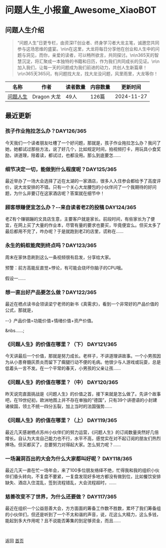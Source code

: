 # 问题人生_小报童_Awesome_XiaoBOT

## 问题人生介绍
> “问题人生”日更专栏，由资深IT创业者、终身学习者大龙主笔，诚邀您共同参与这场思维的盛宴。\n\n在这里，大龙将每日分享他在创业和人生中的问题与洞见，而你，亲爱的读者，可以畅所欲言，共同探讨。\n\n365天的智慧沉淀，将汇聚成一本独特的书籍和日历，作为我们共同成长的见证。\n\n加入我们，让每一天的问题成为我们前进的动力，共创人生新篇章！\n\n365天365问，有问题找大龙，找大龙没问题，风里雨里，大龙等你！  
  


|名称|作者|读者数量|内容数量|更新时间|
|---|---|---|---|---|
|[问题人生](https://xiaobot.net/p/goldenwordstime?refer=0b133df9-27dc-423b-8101-639049001c13)|Dragon 大龙|49人|126篇|2024-11-27|

## 最近更新
### 孩子作业拖拉怎么办？DAY126/365

今天我们一个读者朋友吐槽了一个好问题，那就是，孩子作业拖拉怎么办？我问了她，她都试过那些方法，说了好几个，比如规定时间，拍视频打卡，用玩具小食奖励，讲道理，陪着读，都试过，也都没用。那么到底要怎......

### 细节决定一切，能做到什么程度呢？DAY125/365

最近举办了一场大会选择了近在太湖的一家酒店，很多人入住参会都给予了高度评价，说大龙安排的不错。只有一个关心大龙腰包的小伙伴问了一个我期待的好问题，为什么非要订在这家酒店呢？答案就在细节中！

### 顾客想赚便宜怎么办？--来自读者老Z的投稿 DAY124/365

老Z有个赚钢蹦的文具店生意，主要客户就是家长。前段时间，有些家长为了便宜，在网上买了大量的作业本，尽管有量的要求也要买，毕竟便宜么。但买太多了最后都用不完了，咋办呢？于是就跑到老Z的店里，谎称在......

### 永生的蚂蚁能爬到终点吗？DAY123/365

周末在家休息刷到这么一条视频很有启发，分享给大家。



预警：前方高能反直觉+悖论，有可能会烧坏你脑子的CPU哦。



假设一......

### 想一直出好产品要怎么做？DAY122/365

最近在栖点读书会领读梁宁老师的新书《真需求》，看到一个非常好的产品价值的公式，那就是，



\--》产品价值=功能价值+情绪价值+资产价值。

&nbs......;

### 《问题人生》的价值在哪里？（下） DAY121/365

今天讲最后一个价值，那就是努力成长。老样子，不讲道理讲故事。一个小男孩因为从小患脊髓灰质炎而留下了瘸腿行动不便的毛病。他很少与人游戏或玩耍，总是低着头一言不发。在一个平常的春天，小男孩的父亲让孩......

### 《问题人生》的价值在哪里？（中） DAY120/365

昨天说完直面挑战是《问题人生》的价值之首，接下来就是怎么做了。先讲个故事吧，在19世纪初，欧洲地图上并不存在单独的“德国”，只有39个讲德语的小封建诸侯国，领土不统一四分五裂，加上当时的法国强势......

### 《问题人生》的价值在哪里？（上） DAY119/365

最近几天感谢栖点苏州小伙伴们的努力运营，《问题人生》的订阅数量突然好几倍增长。自认为大龙自己能力也不行，水平不高，感觉实在对不起订阅的朋友们热烈捧场。但买都买了，总要努力对得起大家。怎么努力呢？......

### 一场漏洞百出的大会为什么大家都叫好呢？ DAY118/365

最近几天一直在忙一场年会，来了100多位朋友络绎不绝，忙得我和我的组织小伙伴们昏头转向，不复盘不要紧，一复盘发现好多地方都没有做到位，比如餐饮安排缺失、酒店入住混乱，签到流程错乱，大会流程超时，......

### 慈善改变不了世界，为什么还要做？ DAY117/365

最近在组织一个公益慈善大会，方方面面的筹备工作数不胜数，累坏了我们筹备组的小伙伴们，但还是听到了一个不太和谐的声音，说，花这么大精力，这么多钱，能起到多大作用呢？且不说能否筹集的到足够资金，而且......


<a href="https://github.com/Reno9527/awesome-xiaobot" style="color: white; text-decoration: none;">awesome-xiaobot</a>

返回 [首页](../README.md)
